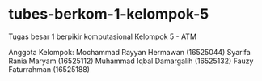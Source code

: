 # tubes-berkom-1-kelompok-5
Tugas besar  1 berpikir komputasional Kelompok 5 - ATM

Anggota Kelompok:
Mochammad Rayyan Hermawan (16525044)
Syarifa Rania Maryam (16525112)
Muhammad Iqbal Damargalih (16525132)
Fauzy Faturrahman (16525188)
